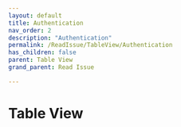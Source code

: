 ```yaml
---
layout: default
title: Authentication
nav_order: 2
description: "Authentication"
permalink: /ReadIssue/TableView/Authentication
has_children: false
parent: Table View
grand_parent: Read Issue

---
```


# Table View
 